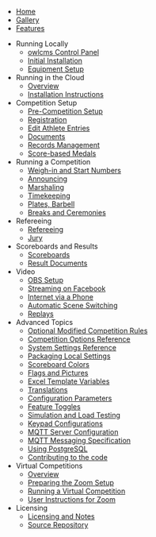- [Home](index#owlcms-olympic-weightlifting-competition-management-system)
- [Gallery](index#Gallery)
- [Features](index#Features)

* Running Locally
  * [owlcms Control Panel](LocalControlPanel)
  * [Initial Installation](LocalDownloads)
  * [Equipment Setup](EquipmentSetup)
* Running in the Cloud
  * [Overview](CloudOverview)
  * [Installation Instructions](Fly)
* Competition Setup
  * [Pre-Competition Setup](2100PreCompetitionSetup)
  * [Registration](2200Registration)
  * [Edit Athlete Entries](2300EditAthleteEntries)
  * [Documents](2400PreCompetitionDocuments)
  * [Records Management](2500RecordsManagement)
  * [Score-based Medals](ScoreBasedCompetitions)
* Running a Competition
  * [Weigh-in and Start Numbers](3000WeighIn)
  * [Announcing](3100AnnouncingIntro)
  * [Marshaling](3200Marshaling)
  * [Timekeeping](3300Timekeeping)
  * [Plates, Barbell](3400TechnicalController)
  * [Breaks and Ceremonies](Breaks)
* Refereeing
  * [Refereeing](Refereeing)
  * [Jury](Jury)
* Scoreboards and Results
  * [Scoreboards](Displays)
  * [Result Documents](ResultDocuments)
* Video
  * [OBS Setup](OBS)
  * [Streaming on Facebook](Streaming)
  * [Internet via a Phone](PhoneHotSpot)
  * [Automatic Scene Switching](OBSSceneSwitching)
  * [Replays](JuryReplays)
* Advanced Topics
  * [Optional Modified Competition Rules](ModifiedRules)
  * [Competition Options Reference](2600AdvancedPreCompetitionSetup)
  * [System Settings Reference](2120AdvancedSystemSettings)
  * [Packaging Local Settings](UploadingLocalSettings)
  * [Scoreboard Colors](Styles)
  * [Flags and Pictures](FlagsPictures)
  * [Excel Template Variables](TemplateVariables)
  * [Translations](Translation)
  * [Configuration Parameters](Configuration)
  * [Feature Toggles](FeatureToggles)
  * [Simulation and Load Testing](Simulation)
  * [Keypad Configurations](Keypads)
  * [MQTT Server Configuration](MQTT)
  * [MQTT Messaging Specification](MQTTMessages)
  * [Using PostgreSQL](PostgreSQL)
  * [Contributing to the code](Gitpod)
* Virtual Competitions
  * [Overview](4100VirtualOverview)
  * [Preparing the Zoom Setup](4200PrepareZoomBroadcasting)
  * [Running a Virtual Competition](4300Zoom)
  * [User Instructions for Zoom](4400UserInstructionsForZoom)
* Licensing
  * [Licensing and Notes](Licensing)
  * [Source Repository](https://github.com/jflamy/owlcms4)
